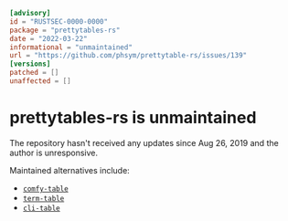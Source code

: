 ```toml
[advisory]
id = "RUSTSEC-0000-0000"
package = "prettytables-rs"
date = "2022-03-22"
informational = "unmaintained"
url = "https://github.com/phsym/prettytable-rs/issues/139"
[versions]
patched = []
unaffected = []
```

# prettytables-rs is unmaintained

The repository hasn't received any updates since Aug 26, 2019 and the author is unresponsive.

Maintained alternatives include:

* [`comfy-table`](https://crates.io/crates/comfy-table)
* [`term-table`](https://crates.io/crates/term-table)
* [`cli-table`](https://crates.io/crates/cli-table)

